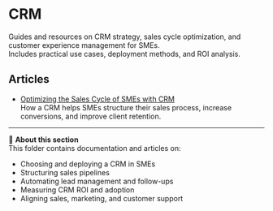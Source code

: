 # CRM

Guides and resources on CRM strategy, sales cycle optimization, and customer experience management for SMEs.  
Includes practical use cases, deployment methods, and ROI analysis.  

## Articles

- [Optimizing the Sales Cycle of SMEs with CRM](../crm-sales-cycle-sme.md)  
  How a CRM helps SMEs structure their sales process, increase conversions, and improve client retention.

---

📌 **About this section**  
This folder contains documentation and articles on:  
- Choosing and deploying a CRM in SMEs  
- Structuring sales pipelines  
- Automating lead management and follow-ups  
- Measuring CRM ROI and adoption  
- Aligning sales, marketing, and customer support
